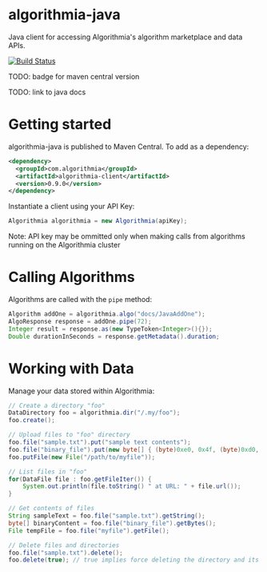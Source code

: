 algorithmia-java
================

Java client for accessing Algorithmia's algorithm marketplace and data APIs.

[![Build Status](https://img.shields.io/shippable/557f23a8edd7f2c052184a2d/master.svg)](https://app.shippable.com/projects/557f23a8edd7f2c052184a2d)

TODO: badge for maven central version

TODO: link to java docs

# Getting started

algorithmia-java is published to Maven Central. To add as a dependency:

````xml
<dependency>
  <groupId>com.algorithmia</groupId>
  <artifactId>algorithmia-client</artifactId>
  <version>0.9.0</version>
</dependency>
````

Instantiate a client using your API Key:

````java
Algorithmia algorithmia = new Algorithmia(apiKey);
````

Note: API key may be ommitted only when making calls from algorithms running on the Algorithmia cluster

# Calling Algorithms

Algorithms are called with the `pipe` method:

````java
Algorithm addOne = algorithmia.algo("docs/JavaAddOne");
AlgoResponse response = addOne.pipe(72);
Integer result = response.as(new TypeToken<Integer>(){});
Double durationInSeconds = response.getMetadata().duration;
````

# Working with Data

Manage your data stored within Algorithmia:

````java
// Create a directory "foo"
DataDirectory foo = algorithmia.dir("/.my/foo");
foo.create();

// Upload files to "foo" directory
foo.file("sample.txt").put("sample text contents");
foo.file("binary_file").put(new byte[] { (byte)0xe0, 0x4f, (byte)0xd0, 0x20 });
foo.putFile(new File("/path/to/myfile"));

// List files in "foo"
for(DataFile file : foo.getFileIter()) {
    System.out.println(file.toString() " at URL: " + file.url());
}

// Get contents of files
String sampleText = foo.file("sample.txt").getString();
byte[] binaryContent = foo.file("binary_file").getBytes();
File tempFile = foo.file("myfile").getFile();

// Delete files and directories
foo.file("sample.txt").delete();
foo.delete(true); // true implies force deleting the directory and its contents
````

